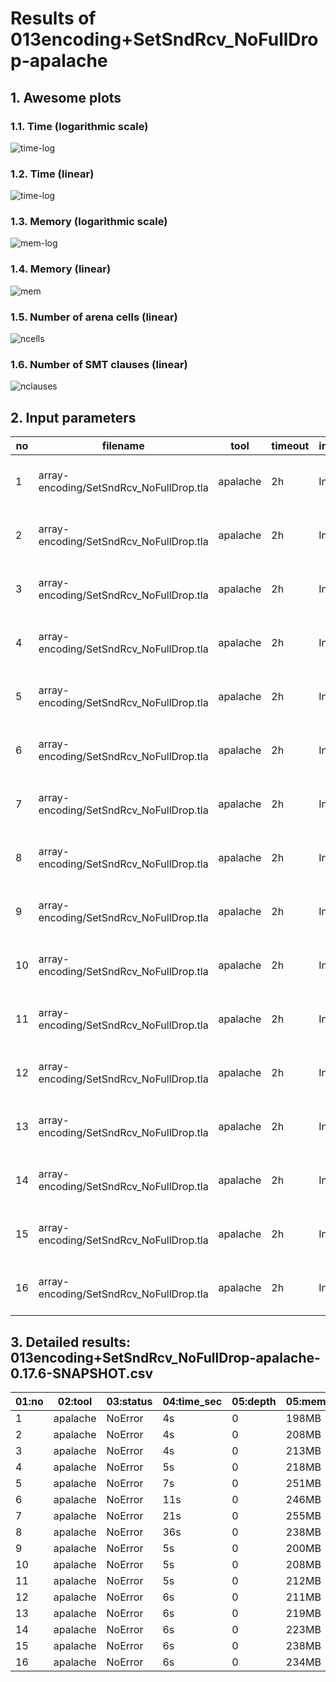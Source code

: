 # Results of 013encoding+SetSndRcv_NoFullDrop-apalache


## 1. Awesome plots

### 1.1. Time (logarithmic scale)

![time-log](013encoding+SetSndRcv_NoFullDrop-apalache-time-log.svg "Time Log")

### 1.2. Time (linear)

![time-log](013encoding+SetSndRcv_NoFullDrop-apalache-time.svg "Time Log")

### 1.3. Memory (logarithmic scale)

![mem-log](013encoding+SetSndRcv_NoFullDrop-apalache-mem-log.svg "Memory Log")

### 1.4. Memory (linear)

![mem](013encoding+SetSndRcv_NoFullDrop-apalache-mem.svg "Memory Log")

### 1.5. Number of arena cells (linear)

![ncells](013encoding+SetSndRcv_NoFullDrop-apalache-ncells.svg "Number of arena cells")

### 1.6. Number of SMT clauses (linear)

![nclauses](013encoding+SetSndRcv_NoFullDrop-apalache-nclauses.svg "Number of SMT clauses")

## 2. Input parameters

no  |  filename                                 |  tool      |  timeout  |  init  |  inv  |  next  |  args
----|-------------------------------------------|------------|-----------|--------|-------|--------|-----------------------------------------------------
1   |  array-encoding/SetSndRcv_NoFullDrop.tla  |  apalache  |  2h       |  Init  |  Inv  |  Next  |  --smt-encoding=arrays --length=0 --cinit=CInit0
2   |  array-encoding/SetSndRcv_NoFullDrop.tla  |  apalache  |  2h       |  Init  |  Inv  |  Next  |  --smt-encoding=arrays --length=2 --cinit=CInit2
3   |  array-encoding/SetSndRcv_NoFullDrop.tla  |  apalache  |  2h       |  Init  |  Inv  |  Next  |  --smt-encoding=arrays --length=4 --cinit=CInit4
4   |  array-encoding/SetSndRcv_NoFullDrop.tla  |  apalache  |  2h       |  Init  |  Inv  |  Next  |  --smt-encoding=arrays --length=6 --cinit=CInit6
5   |  array-encoding/SetSndRcv_NoFullDrop.tla  |  apalache  |  2h       |  Init  |  Inv  |  Next  |  --smt-encoding=arrays --length=8 --cinit=CInit8
6   |  array-encoding/SetSndRcv_NoFullDrop.tla  |  apalache  |  2h       |  Init  |  Inv  |  Next  |  --smt-encoding=arrays --length=10 --cinit=CInit10
7   |  array-encoding/SetSndRcv_NoFullDrop.tla  |  apalache  |  2h       |  Init  |  Inv  |  Next  |  --smt-encoding=arrays --length=12 --cinit=CInit12
8   |  array-encoding/SetSndRcv_NoFullDrop.tla  |  apalache  |  2h       |  Init  |  Inv  |  Next  |  --smt-encoding=arrays --length=14 --cinit=CInit14
9   |  array-encoding/SetSndRcv_NoFullDrop.tla  |  apalache  |  2h       |  Init  |  Inv  |  Next  |  --smt-encoding=oopsla19 --length=0 --cinit=CInit0
10  |  array-encoding/SetSndRcv_NoFullDrop.tla  |  apalache  |  2h       |  Init  |  Inv  |  Next  |  --smt-encoding=oopsla19 --length=2 --cinit=CInit2
11  |  array-encoding/SetSndRcv_NoFullDrop.tla  |  apalache  |  2h       |  Init  |  Inv  |  Next  |  --smt-encoding=oopsla19 --length=4 --cinit=CInit4
12  |  array-encoding/SetSndRcv_NoFullDrop.tla  |  apalache  |  2h       |  Init  |  Inv  |  Next  |  --smt-encoding=oopsla19 --length=6 --cinit=CInit6
13  |  array-encoding/SetSndRcv_NoFullDrop.tla  |  apalache  |  2h       |  Init  |  Inv  |  Next  |  --smt-encoding=oopsla19 --length=8 --cinit=CInit8
14  |  array-encoding/SetSndRcv_NoFullDrop.tla  |  apalache  |  2h       |  Init  |  Inv  |  Next  |  --smt-encoding=oopsla19 --length=10 --cinit=CInit10
15  |  array-encoding/SetSndRcv_NoFullDrop.tla  |  apalache  |  2h       |  Init  |  Inv  |  Next  |  --smt-encoding=oopsla19 --length=12 --cinit=CInit12
16  |  array-encoding/SetSndRcv_NoFullDrop.tla  |  apalache  |  2h       |  Init  |  Inv  |  Next  |  --smt-encoding=oopsla19 --length=14 --cinit=CInit14

## 3. Detailed results: 013encoding+SetSndRcv_NoFullDrop-apalache-0.17.6-SNAPSHOT.csv

01:no  |  02:tool   |  03:status  |  04:time_sec  |  05:depth  |  05:mem_kb  |  10:ninit_trans  |  11:ninit_trans  |  12:ncells  |  13:nclauses  |  14:navg_clause_len
-------|------------|-------------|---------------|------------|-------------|------------------|------------------|-------------|---------------|--------------------
1      |  apalache  |  NoError    |  4s           |  0         |  198MB      |  0               |  0               |  12         |  7.0          |  5.0
2      |  apalache  |  NoError    |  4s           |  0         |  208MB      |  0               |  0               |  80         |  79           |  8.0
3      |  apalache  |  NoError    |  4s           |  0         |  213MB      |  0               |  0               |  214        |  233          |  9.0
4      |  apalache  |  NoError    |  5s           |  0         |  218MB      |  0               |  0               |  372        |  435          |  10
5      |  apalache  |  NoError    |  7s           |  0         |  251MB      |  0               |  0               |  554        |  685          |  11
6      |  apalache  |  NoError    |  11s          |  0         |  246MB      |  0               |  0               |  760        |  983          |  11
7      |  apalache  |  NoError    |  21s          |  0         |  255MB      |  0               |  0               |  990        |  1.0K         |  12
8      |  apalache  |  NoError    |  36s          |  0         |  238MB      |  0               |  0               |  1.0K       |  1.0K         |  12
9      |  apalache  |  NoError    |  5s           |  0         |  200MB      |  0               |  0               |  13         |  11           |  6.0
10     |  apalache  |  NoError    |  5s           |  0         |  208MB      |  0               |  0               |  88         |  99           |  8.0
11     |  apalache  |  NoError    |  5s           |  0         |  212MB      |  0               |  0               |  240        |  289          |  9.0
12     |  apalache  |  NoError    |  6s           |  0         |  211MB      |  0               |  0               |  416        |  527          |  11
13     |  apalache  |  NoError    |  6s           |  0         |  219MB      |  0               |  0               |  616        |  813          |  12
14     |  apalache  |  NoError    |  6s           |  0         |  223MB      |  0               |  0               |  840        |  1.0K         |  13
15     |  apalache  |  NoError    |  6s           |  0         |  238MB      |  0               |  0               |  1.0K       |  1.0K         |  13
16     |  apalache  |  NoError    |  6s           |  0         |  234MB      |  0               |  0               |  1.0K       |  1.0K         |  14
